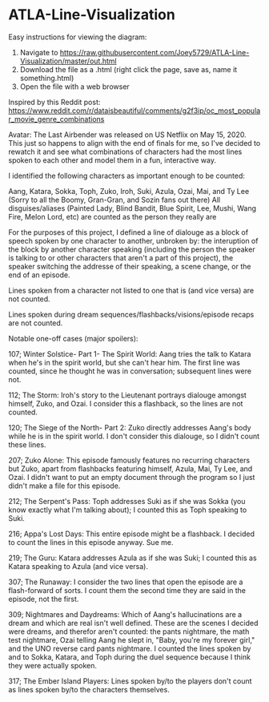 # ATLA-Line-Visualization

Easy instructions for viewing the diagram:
1) Navigate to https://raw.githubusercontent.com/Joey5729/ATLA-Line-Visualization/master/out.html
2) Download the file as a .html (right click the page, save as, name it something.html)
3) Open the file with a web browser

Inspired by this Reddit post:
https://www.reddit.com/r/dataisbeautiful/comments/g2f3ip/oc_most_popular_movie_genre_combinations

Avatar: The Last Airbender was released on US Netflix on May 15, 2020. This just so happens to align with the end of finals for me, so I've decided to rewatch it and see what combinations of characters had the most lines spoken to each other and model them in a fun, interactive way.

I identified the following characters as important enough to be counted:

Aang, Katara, Sokka, Toph, Zuko, Iroh, Suki, Azula, Ozai, Mai, and Ty Lee (Sorry to all the Boomy, Gran-Gran, and Sozin fans out there)
All disguises/aliases (Painted Lady, Blind Bandit, Blue Spirit, Lee, Mushi, Wang Fire, Melon Lord, etc) are counted as the person they really are

For the purposes of this project, I defined a line of dialouge as a block of speech spoken by one character to another, unbroken by: the interuption of the block by another character speaking (including the person the speaker is talking to or other characters that aren't a part of this project), the speaker switching the addresse of their speaking, a scene change, or the end of an episode.

Lines spoken from a character not listed to one that is (and vice versa) are not counted.

Lines spoken during dream sequences/flashbacks/visions/episode recaps are not counted.

Notable one-off cases (major spoilers):

107; Winter Solstice- Part 1- The Spirit World: Aang tries the talk to Katara when he's in the spirit world, but she can't hear him. The first line was counted, since he thought he was in conversation; subsequent lines were not.

112; The Storm: Iroh's story to the Lieutenant portrays dialouge amongst himself, Zuko, and Ozai. I consider this a flashback, so the lines are not counted.

120; The Siege of the North- Part 2: Zuko directly addresses Aang's body while he is in the spirit world. I don't consider this dialouge, so I didn't count these lines.

207; Zuko Alone: This episode famously features no recurring characters but Zuko, apart from flashbacks featuring himself, Azula, Mai, Ty Lee, and Ozai. I didn't want to put an empty document through the program so I just didn't make a file for this episode.

212; The Serpent's Pass: Toph addresses Suki as if she was Sokka (you know exactly what I'm talking about); I counted this as Toph speaking to Suki.

216; Appa's Lost Days: This entire episode might be a flashback. I decided to count the lines in this episode anyway. Sue me.

219; The Guru: Katara addresses Azula as if she was Suki; I counted this as Katara speaking to Azula (and vice versa).

307; The Runaway: I consider the two lines that open the episode are a flash-forward of sorts. I count them the second time they are said in the episode, not the first.

309; Nightmares and Daydreams: Which of Aang's hallucinations are a dream and which are real isn't well defined. These are the scenes I decided were dreams, and therefor aren't counted: the pants nightmare, the math test nightmare, Ozai telling Aang he slept in, "Baby, you're my forever girl," and the UNO reverse card pants nightmare. I counted the lines spoken by and to Sokka, Katara, and Toph during the duel sequence because I think they were actually spoken.

317; The Ember Island Players: Lines spoken by/to the players don't count as lines spoken by/to the characters themselves.
